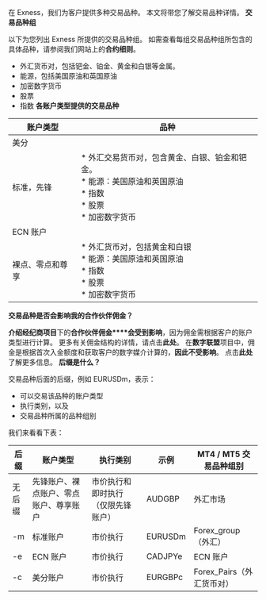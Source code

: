 
在 Exness，我们为客户提供多种交易品种。 本文将带您了解交易品种详情。
**交易品种组**
 
以下为您列出 Exness 所提供的交易品种组。 如需查看每组交易品种组所包含的具体品种，请参阅我们网站上的**合约细则**。
* 外汇货币对，包括钯金、铂金、黄金和白银等金属。
* 能源，包括美国原油和英国原油
* 加密数字货币
* 股票
* 指数
**各账户类型提供的交易品种**
 
|  账户类型  |                                    品种                                    |
|--------|--------------------------------------------------------------------------|
|   美分   |                                                                          |
| 标准，先锋  |* 外汇交易货币对，包含黄金、白银、铂金和钯金。<br/>* 能源：美国原油和英国原油<br/>* 指数<br/>* 股票<br/>* 加密数字货币|
| ECN 账户 |                                                                          |
|裸点、零点和尊享|    * 外汇货币对，包括黄金和白银<br/>* 能源：美国原油和英国原油<br/>* 指数<br/>* 股票<br/>* 加密数字货币     |
 
**交易品种是否会影响我的合作伙伴佣金？**
 
**介绍经纪商项目**下的**合作伙伴佣金****会受到影响**，因为佣金需根据客户的账户类型进行计算。 更多有关佣金结构的详情，请点击**此处**。
在**数字联盟**项目中，佣金是根据首次入金额度和获取客户的数字媒介计算的，**因此不受影响**。 点击**此处**了解更多信息。
**后缀是什么？**
 
交易品种后面的后缀，例如 EURUSDm，表示：
* 可以交易该品种的账户类型
* 执行类别，以及
* 交易品种所属的品种组别

我们来看看下表：

|后缀 |       账户类型        |      执行类别       |  示例   | MT4 / MT5 交易品种组别  |
|---|-------------------|-----------------|-------|-------------------|
|无后缀|先锋账户、裸点账户、零点账户、尊享账户|市价执行和即时执行（仅限先锋账户）|AUDGBP |       外汇市场        |
|-m |       标准账户        |      市价执行       |EURUSDm| Forex_group（外汇）  |
|-e |      ECN 账户       |      市价执行       |CADJPYe|      ECN 账户       |
|-c |       美分账户        |      市价执行       |EURGBPc|Forex_Pairs（外汇货币对）|